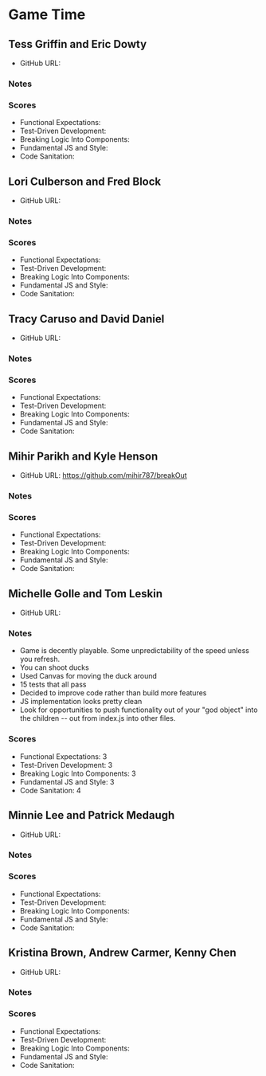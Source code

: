 # Game Time

## Tess Griffin and Eric Dowty

* GitHub URL:

### Notes

### Scores

* Functional Expectations:
* Test-Driven Development:
* Breaking Logic Into Components:
* Fundamental JS and Style:
* Code Sanitation:

## Lori Culberson and Fred Block

* GitHub URL:

### Notes

### Scores

* Functional Expectations:
* Test-Driven Development:
* Breaking Logic Into Components:
* Fundamental JS and Style:
* Code Sanitation:

## Tracy Caruso and David Daniel

* GitHub URL:

### Notes

### Scores

* Functional Expectations:
* Test-Driven Development:
* Breaking Logic Into Components:
* Fundamental JS and Style:
* Code Sanitation:

## Mihir Parikh and Kyle Henson

* GitHub URL: https://github.com/mihir787/breakOut

### Notes

### Scores

* Functional Expectations:
* Test-Driven Development:
* Breaking Logic Into Components:
* Fundamental JS and Style:
* Code Sanitation:

## Michelle Golle and Tom Leskin

* GitHub URL:

### Notes

* Game is decently playable. Some unpredictability of the speed unless you refresh.
* You can shoot ducks
* Used Canvas for moving the duck around
* 15 tests that all pass
* Decided to improve code rather than build more features
* JS implementation looks pretty clean
* Look for opportunities to push functionality out of your "god object" into the children -- out from index.js into other files.

### Scores

* Functional Expectations: 3
* Test-Driven Development: 3
* Breaking Logic Into Components: 3
* Fundamental JS and Style: 3
* Code Sanitation: 4

## Minnie Lee and Patrick Medaugh

* GitHub URL:

### Notes

### Scores

* Functional Expectations:
* Test-Driven Development:
* Breaking Logic Into Components:
* Fundamental JS and Style:
* Code Sanitation:

## Kristina Brown, Andrew Carmer, Kenny Chen

* GitHub URL:

### Notes

### Scores

* Functional Expectations:
* Test-Driven Development:
* Breaking Logic Into Components:
* Fundamental JS and Style:
* Code Sanitation:
